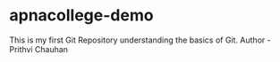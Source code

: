 # apnacollege-demo
This is my first Git Repository understanding the basics of Git.
Author - Prithvi Chauhan
